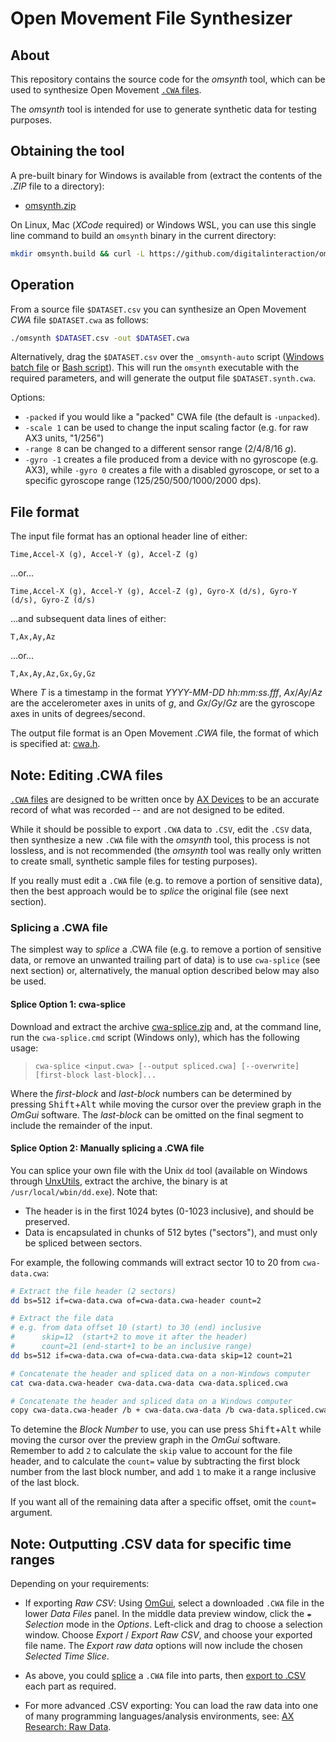 # Open Movement File Synthesizer

## About

This repository contains the source code for the *omsynth* tool, which can be used to synthesize Open Movement [`.CWA` files](https://github.com/digitalinteraction/openmovement/blob/master/Docs/ax3/ax3-technical.md#measurement-data).

The *omsynth* tool is intended for use to generate synthetic data for testing purposes.


## Obtaining the tool

A pre-built binary for Windows is available from (extract the contents of the *.ZIP* file to a directory):

* [omsynth.zip](bin/omsynth.zip?raw=true)

<!--
* [OpenMovement GitHub](https://github.com/digitalinteraction/openmovement/blob/master/Downloads/AX3/omsynth.zip?raw=true).
-->

On Linux, Mac (*XCode* required) or Windows WSL, you can use this single line command to build an `omsynth` binary in the current directory:

```bash
mkdir omsynth.build && curl -L https://github.com/digitalinteraction/omsynth/archive/master.zip -o omsynth.build/master.zip && unzip omsynth.build/master.zip -d omsynth.build && make -C omsynth.build/omsynth-master/src/omsynth && cp omsynth.build/omsynth-master/src/omsynth/omsynth .
```

## Operation

From a source file `$DATASET.csv` you can synthesize an Open Movement *CWA* file `$DATASET.cwa` as follows:

```bash
./omsynth $DATASET.csv -out $DATASET.cwa
```

Alternatively, drag the `$DATASET.csv` over the `_omsynth-auto` script ([Windows batch file](bin/_omsynth-auto.cmd?raw=true) or [Bash script](bin/_omsynth-auto.sh?raw=true)).  This will run the `omsynth` executable with the required parameters, and will generate the output file `$DATASET.synth.cwa`.

Options:

  * `-packed` if you would like a "packed" CWA file (the default is `-unpacked`).
  * `-scale 1` can be used to change the input scaling factor (e.g. for raw AX3 units, "1/256")
  * `-range 8` can be changed to a different sensor range (2/4/8/16 _g_).
  * `-gyro -1` creates a file produced from a device with no gyroscope (e.g. AX3), while `-gyro 0` creates a file with a disabled gyroscope, or set to a specific gyroscope range (125/250/500/1000/2000 dps).

## File format

The input file format has an optional header line of either:

	Time,Accel-X (g), Accel-Y (g), Accel-Z (g)
	
...or...

	Time,Accel-X (g), Accel-Y (g), Accel-Z (g), Gyro-X (d/s), Gyro-Y (d/s), Gyro-Z (d/s)

...and subsequent data lines of either:

	T,Ax,Ay,Az
	
...or...

	T,Ax,Ay,Az,Gx,Gy,Gz

Where *T* is a timestamp in the format *YYYY-MM-DD hh:mm:ss.fff*, *Ax*/*Ay*/*Az* are the accelerometer axes in units of *g*, and *Gx*/*Gy*/*Gz* are the gyroscope axes in units of degrees/second.

The output file format is an Open Movement *.CWA* file, the format of which is specified at: [cwa.h](https://github.com/digitalinteraction/openmovement/blob/master/Docs/ax3/cwa.h).  


## Note: Editing .CWA files

[`.CWA` files](https://github.com/digitalinteraction/openmovement/blob/master/Docs/ax3/ax3-technical.md#measurement-data) are designed to be written once by [AX Devices](https://github.com/digitalinteraction/openmovement/wiki/AX3) to be an accurate record of what was recorded -- and are not designed to be edited.  

While it should be possible to export `.CWA` data to `.CSV`, edit the `.CSV` data, then synthesize a new `.CWA` file with the *omsynth* tool, this process is not lossless, and is not recommended (the *omsynth* tool was really only written to create small, synthetic sample files for testing purposes).

If you really must edit a `.CWA` file (e.g. to remove a portion of sensitive data), then the best approach would be to *splice* the original file (see next section).


### Splicing a .CWA file

The simplest way to *splice* a .CWA file (e.g. to remove a portion of sensitive data, or remove an unwanted trailing part of data) is to use `cwa-splice` (see next section) or, alternatively, the manual option described below may also be used.

#### Splice Option 1: cwa-splice

Download and extract the archive [cwa-splice.zip](https://github.com/digitalinteraction/omsynth/raw/master/bin/cwa-splice.zip) and, at the command line, run the `cwa-splice.cmd` script (Windows only), which has the following usage:

> ```
> cwa-splice <input.cwa> [--output spliced.cwa] [--overwrite] [first-block last-block]...
> ```

Where the *first-block* and *last-block* numbers can be determined by pressing <kbd>Shift</kbd>+<kbd>Alt</kbd> while moving the cursor over the preview graph in the *OmGui* software.  The *last-block* can be omitted on the final segment to include the remainder of the input.

#### Splice Option 2: Manually splicing a .CWA file

You can splice your own file with the Unix `dd` tool (available on Windows through [UnxUtils](https://sourceforge.net/projects/unxutils/), extract the archive, the binary is at `/usr/local/wbin/dd.exe`).  Note that:

* The header is in the first 1024 bytes (0-1023 inclusive), and should be preserved.
* Data is encapsulated in chunks of 512 bytes ("sectors"), and must only be spliced between sectors.

For example, the following commands will extract sector 10 to 20 from `cwa-data.cwa`:

```bash
# Extract the file header (2 sectors)
dd bs=512 if=cwa-data.cwa of=cwa-data.cwa-header count=2

# Extract the file data
# e.g. from data offset 10 (start) to 30 (end) inclusive
#      skip=12  (start+2 to move it after the header)
#      count=21 (end-start+1 to be an inclusive range)
dd bs=512 if=cwa-data.cwa of=cwa-data.cwa-data skip=12 count=21

# Concatenate the header and spliced data on a non-Windows computer
cat cwa-data.cwa-header cwa-data.cwa-data cwa-data.spliced.cwa

# Concatenate the header and spliced data on a Windows computer
copy cwa-data.cwa-header /b + cwa-data.cwa-data /b cwa-data.spliced.cwa /b
```

To detemine the *Block Number* to use, you can use press <kbd>Shift</kbd>+<kbd>Alt</kbd> while moving the cursor over the preview graph in the *OmGui* software.  Remember to add `2` to calculate the `skip` value to account for the file header, and to calculate the `count=` value by subtracting the first block number from the last block number, and add `1` to make it a range inclusive of the last block.

If you want all of the remaining data after a specific offset, omit the `count=` argument.


## Note: Outputting .CSV data for specific time ranges

Depending on your requirements:

* If exporting *Raw CSV*:  Using [OmGui](https://github.com/openmovementproject/openmovement/wiki/AX3-GUI), select a downloaded `.CWA` file in the lower *Data Files* panel.  In the middle data preview window, click the `⇼` *Selection* mode in the *Options*.  Left-click and drag to choose a selection window.  Choose *Export* / *Export Raw CSV*, and choose your exported file name.  The *Export raw data* options will now include the chosen *Selected Time Slice*.

* As above, you could [splice](https://github.com/openmovementproject/omsynth/#splicing-a-cwa-file) a `.CWA` file into parts, then [export to .CSV](https://github.com/openmovementproject/openmovement/blob/master/Docs/ax3/ax3-research.md#raw-data) each part as required.

* For more advanced .CSV exporting:  You can load the raw data into one of many programming languages/analysis environments, see: [AX Research: Raw Data](https://github.com/openmovementproject/openmovement/blob/master/Docs/ax3/ax3-research.md#raw-data).
